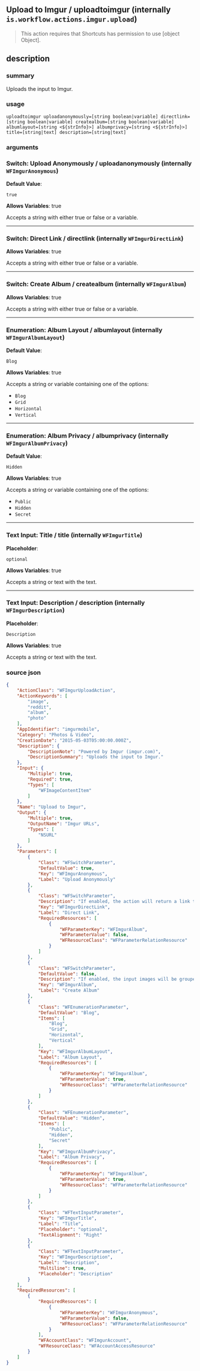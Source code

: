 
## Upload to Imgur / uploadtoimgur (internally `is.workflow.actions.imgur.upload`)


> This action requires that Shortcuts has permission to use [object Object].


## description
### summary
Uploads the input to Imgur.


### usage
`uploadtoimgur uploadanonymously=[string boolean|variable] directlink=[string boolean|variable] createalbum=[string boolean|variable] albumlayout=[string <${strInfo}>] albumprivacy=[string <${strInfo}>] title=[string|text] description=[string|text]`

### arguments
### Switch: Upload Anonymously / uploadanonymously (internally `WFImgurAnonymous`)
**Default Value**:
```
true
```
**Allows Variables**: true



Accepts a string with either true or false
or a variable.

---

### Switch: Direct Link / directlink (internally `WFImgurDirectLink`)
**Allows Variables**: true



Accepts a string with either true or false
or a variable.

---

### Switch: Create Album / createalbum (internally `WFImgurAlbum`)
**Allows Variables**: true



Accepts a string with either true or false
or a variable.

---

### Enumeration: Album Layout / albumlayout (internally `WFImgurAlbumLayout`)
**Default Value**:
```
Blog
```
**Allows Variables**: true



Accepts a string 
or variable
containing one of the options:

- `Blog`
- `Grid`
- `Horizontal`
- `Vertical`

---

### Enumeration: Album Privacy / albumprivacy (internally `WFImgurAlbumPrivacy`)
**Default Value**:
```
Hidden
```
**Allows Variables**: true



Accepts a string 
or variable
containing one of the options:

- `Public`
- `Hidden`
- `Secret`

---

### Text Input: Title / title (internally `WFImgurTitle`)
**Placeholder**:
```
optional
```
**Allows Variables**: true



Accepts a string 
or text
with the text.

---

### Text Input: Description / description (internally `WFImgurDescription`)
**Placeholder**:
```
Description
```
**Allows Variables**: true



Accepts a string 
or text
with the text.

### source json

```json
{
	"ActionClass": "WFImgurUploadAction",
	"ActionKeywords": [
		"image",
		"reddit",
		"album",
		"photo"
	],
	"AppIdentifier": "imgurmobile",
	"Category": "Photos & Video",
	"CreationDate": "2015-05-03T05:00:00.000Z",
	"Description": {
		"DescriptionNote": "Powered by Imgur (imgur.com)",
		"DescriptionSummary": "Uploads the input to Imgur."
	},
	"Input": {
		"Multiple": true,
		"Required": true,
		"Types": [
			"WFImageContentItem"
		]
	},
	"Name": "Upload to Imgur",
	"Output": {
		"Multiple": true,
		"OutputName": "Imgur URLs",
		"Types": [
			"NSURL"
		]
	},
	"Parameters": [
		{
			"Class": "WFSwitchParameter",
			"DefaultValue": true,
			"Key": "WFImgurAnonymous",
			"Label": "Upload Anonymously"
		},
		{
			"Class": "WFSwitchParameter",
			"Description": "If enabled, the action will return a link to the image, and not its Imgur page.",
			"Key": "WFImgurDirectLink",
			"Label": "Direct Link",
			"RequiredResources": [
				{
					"WFParameterKey": "WFImgurAlbum",
					"WFParameterValue": false,
					"WFResourceClass": "WFParameterRelationResource"
				}
			]
		},
		{
			"Class": "WFSwitchParameter",
			"DefaultValue": false,
			"Description": "If enabled, the input images will be grouped into an album. Otherwise, the individual links will be returned.",
			"Key": "WFImgurAlbum",
			"Label": "Create Album"
		},
		{
			"Class": "WFEnumerationParameter",
			"DefaultValue": "Blog",
			"Items": [
				"Blog",
				"Grid",
				"Horizontal",
				"Vertical"
			],
			"Key": "WFImgurAlbumLayout",
			"Label": "Album Layout",
			"RequiredResources": [
				{
					"WFParameterKey": "WFImgurAlbum",
					"WFParameterValue": true,
					"WFResourceClass": "WFParameterRelationResource"
				}
			]
		},
		{
			"Class": "WFEnumerationParameter",
			"DefaultValue": "Hidden",
			"Items": [
				"Public",
				"Hidden",
				"Secret"
			],
			"Key": "WFImgurAlbumPrivacy",
			"Label": "Album Privacy",
			"RequiredResources": [
				{
					"WFParameterKey": "WFImgurAlbum",
					"WFParameterValue": true,
					"WFResourceClass": "WFParameterRelationResource"
				}
			]
		},
		{
			"Class": "WFTextInputParameter",
			"Key": "WFImgurTitle",
			"Label": "Title",
			"Placeholder": "optional",
			"TextAlignment": "Right"
		},
		{
			"Class": "WFTextInputParameter",
			"Key": "WFImgurDescription",
			"Label": "Description",
			"Multiline": true,
			"Placeholder": "Description"
		}
	],
	"RequiredResources": [
		{
			"RequiredResources": [
				{
					"WFParameterKey": "WFImgurAnonymous",
					"WFParameterValue": false,
					"WFResourceClass": "WFParameterRelationResource"
				}
			],
			"WFAccountClass": "WFImgurAccount",
			"WFResourceClass": "WFAccountAccessResource"
		}
	]
}
```
